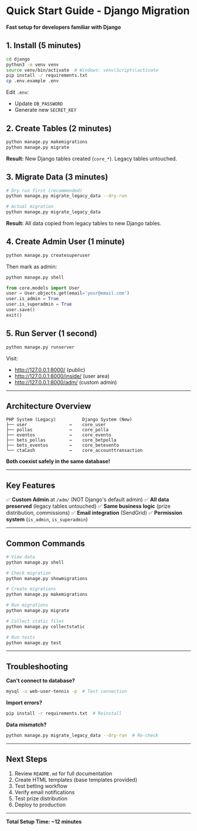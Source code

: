 # Quick Start Guide - Django Migration

**Fast setup for developers familiar with Django**

## 1. Install (5 minutes)

```bash
cd django
python3 -m venv venv
source venv/bin/activate  # Windows: venv\Scripts\activate
pip install -r requirements.txt
cp .env.example .env
```

Edit `.env`:
- Update `DB_PASSWORD`
- Generate new `SECRET_KEY`

## 2. Create Tables (2 minutes)

```bash
python manage.py makemigrations
python manage.py migrate
```

**Result:** New Django tables created (`core_*`). Legacy tables untouched.

## 3. Migrate Data (3 minutes)

```bash
# Dry run first (recommended)
python manage.py migrate_legacy_data --dry-run

# Actual migration
python manage.py migrate_legacy_data
```

**Result:** All data copied from legacy tables to new Django tables.

## 4. Create Admin User (1 minute)

```bash
python manage.py createsuperuser
```

Then mark as admin:
```bash
python manage.py shell
```

```python
from core.models import User
user = User.objects.get(email='your@email.com')
user.is_admin = True
user.is_superadmin = True
user.save()
exit()
```

## 5. Run Server (1 second)

```bash
python manage.py runserver
```

Visit:
- http://127.0.0.1:8000/ (public)
- http://127.0.0.1:8000/inside/ (user area)
- http://127.0.0.1:8000/adm/ (custom admin)

---

## Architecture Overview

```
PHP System (Legacy)          Django System (New)
├── user                →    core_user
├── pollas              →    core_polla
├── eventos             →    core_evento
├── bets_pollas         →    core_betpolla
├── bets_eventos        →    core_betevento
└── ctaCash             →    core_accounttransaction
```

**Both coexist safely in the same database!**

---

## Key Features

✅ **Custom Admin** at `/adm/` (NOT Django's default admin)
✅ **All data preserved** (legacy tables untouched)
✅ **Same business logic** (prize distribution, commissions)
✅ **Email integration** (SendGrid)
✅ **Permission system** (`is_admin`, `is_superadmin`)

---

## Common Commands

```bash
# View data
python manage.py shell

# Check migration
python manage.py showmigrations

# Create migrations
python manage.py makemigrations

# Run migrations
python manage.py migrate

# Collect static files
python manage.py collectstatic

# Run tests
python manage.py test
```

---

## Troubleshooting

**Can't connect to database?**
```bash
mysql -u web-user-tennis -p  # Test connection
```

**Import errors?**
```bash
pip install -r requirements.txt  # Reinstall
```

**Data mismatch?**
```bash
python manage.py migrate_legacy_data --dry-run  # Re-check
```

---

## Next Steps

1. Review `README.md` for full documentation
2. Create HTML templates (base templates provided)
3. Test betting workflow
4. Verify email notifications
5. Test prize distribution
6. Deploy to production

---

**Total Setup Time: ~12 minutes**
